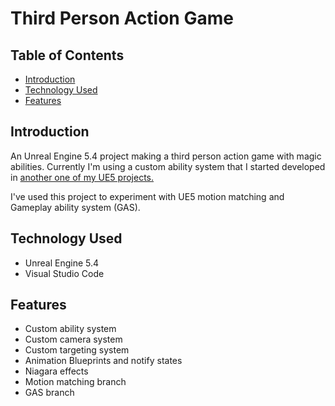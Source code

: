 # Third Person Action Game

## Table of Contents
* [Introduction](#introduction)
* [Technology Used](#technology-used)
* [Features](#features)

## Introduction

An Unreal Engine 5.4 project making a third person action game with magic abilities.
Currently I'm using a custom ability system that I started developed in [another one of my UE5 projects.](https://www.kelsonwysocki.com/winter-project2022)

I've used this project to experiment with UE5 motion matching and Gameplay ability system (GAS).

## Technology Used
* Unreal Engine 5.4
* Visual Studio Code

## Features
* Custom ability system
* Custom camera system
* Custom targeting system
* Animation Blueprints and notify states
* Niagara effects
* Motion matching branch
* GAS branch

